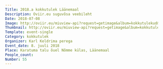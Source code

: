 ```yaml
---
Title: 2018.a kokkutulek Läänemaal
Description: Oviir.eu suguvõsa veebileht
Date: 2018-07-08
Image: http://oviir.eu/miuview-api?request=getimage&album=kokkutulekud&item=2018_55-kokkutulek-karatuma.jpg&size=1200&mode=longest
Thumbnail: http://oviir.eu/miuview-api?request=getimage&album=kokkutulekud&item=2018_55-kokkutulek-karatuma.jpg&size=600&mode=square
Template: event-single
Category: kokkutulek
Organizer: Karl Keldrima perega
Event_date: 8. juuli 2018
Place: Karatuma talu õuel Nõmme külas, Läänemaal
People_count:
Number: 55
---
```

